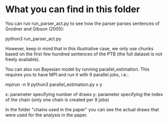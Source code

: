 # What you can find in this folder

You can run run_parser_act.py to see how the parser parses sentences of Grodner and Gibson (2005):

python3 run_parser_act.py

However, keep in mind that in this illustrative case, we only use chunks based on the first few hundred sentences of the PTB (the full dataset is not freely available).

You can also run Bayesian model by running parallel_estimation. This requires you to have MPI and run it with 9 parallel jobs, i.e.:

mpirun -n 9 python3 parallel_estimation.py x y

x: parameter specifying number of draws
y: parameter specifying the index of the chain (only one chain is created per 9 jobs)

In the folder "chains used in the paper" you can see the actual draws that were used for the analysis in the paper.
